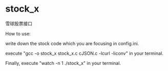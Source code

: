 # stock_x
雪球股票接口

How to use:

write down the stock code which you are focusing in config.ini.

execute "gcc -o stock_x stock_x.c cJSON.c -lcurl -liconv" in your terminal.

Finally, execute "watch -n 1 ./stock_x" in your terminal.
